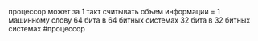 процессор может за 1 такт считывать объем информации = 1 машинному слову
64 бита в 64 битных системах
32 бита в 32 битных системах
#процессор